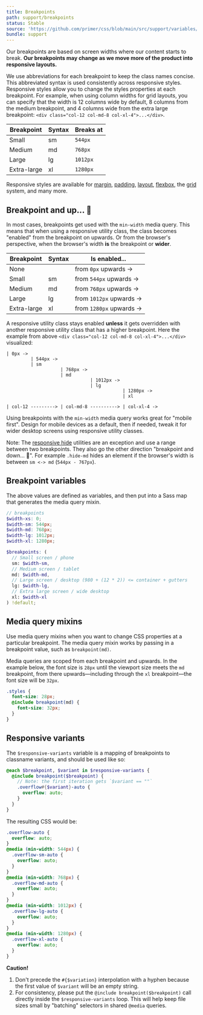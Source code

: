 ```yaml
---
title: Breakpoints
path: support/breakpoints
status: Stable
source: 'https://github.com/primer/css/blob/main/src/support/variables/layout.scss'
bundle: support
---
```


Our breakpoints are based on screen widths where our content starts to break. **Our breakpoints may change as we move more of the product into responsive layouts.**

We use abbreviations for each breakpoint to keep the class names concise. This abbreviated syntax is used consistently across responsive styles. Responsive styles allow you to change the styles properties at each breakpoint. For example, when using column widths for grid layouts, you can specify that the width is 12 columns wide by default, 8 columns from the medium breakpoint, and 4 columns wide from the extra large breakpoint: `<div class="col-12 col-md-8 col-xl-4">...</div>`.

| Breakpoint  | Syntax | Breaks at |
| ----------- | ------ | --------- |
| Small       | sm     | `544px`   |
| Medium      | md     | `768px`   |
| Large       | lg     | `1012px`  |
| Extra-large | xl     | `1280px`  |

Responsive styles are available for [margin](/utilities/margin#responsive-margins), [padding](/utilities/padding#responsive-padding), [layout](/utilities/layout), [flexbox](/utilities/flexbox#responsive-flex-utilities), the [grid](/objects/grid#responsive-grids) system, and many more.

## Breakpoint and up... 🛫

In most cases, breakpoints get used with the `min-width` media query. This means that when using a responsive utility class, the class becomes "enabled" from the breakpoint on upwards. Or from the browser's perspective, when the browser's width **is** the breakpoint or **wider**.

| Breakpoint  | Syntax | Is enabled...            |
| ----------- | ------ | ------------------------ |
| None        |        | from `0px` upwards ->    |
| Small       | sm     | from `544px` upwards ->  |
| Medium      | md     | from `768px` upwards ->  |
| Large       | lg     | from `1012px` upwards -> |
| Extra-large | xl     | from `1280px` upwards -> |

A responsive utility class stays enabled **unless** it gets overridden with another responsive utility class that has a higher breakpoint. Here the example from above `<div class="col-12 col-md-8 col-xl-4">...</div>` visualized:

```
| 0px ->
         | 544px ->
         | sm
                    | 768px ->
                    | md
                               | 1012px ->
                               | lg
                                           | 1280px ->
                                           | xl

| col-12 ---------> | col-md-8 ----------> | col-xl-4 ->
```

Using breakpoints with the `min-width` media query works great for "mobile first". Design for mobile devices as a default, then if needed, tweak it for wider desktop screens using responsive utility classes.

Note: The [responsive hide](/utilities/layout#responsive-hide) utilities are an exception and use a range between two breakpoints. They also go the other direction "breakpoint and down... 🛬". For example `.hide-md` hides an element if the browser's width is between `sm <-> md` (`544px - 767px`).

## Breakpoint variables

The above values are defined as variables, and then put into a Sass map that generates the media query mixin.

```scss
// breakpoints
$width-xs: 0;
$width-sm: 544px;
$width-md: 768px;
$width-lg: 1012px;
$width-xl: 1280px;

$breakpoints: (
  // Small screen / phone
  sm: $width-sm,
  // Medium screen / tablet
  md: $width-md,
  // Large screen / desktop (980 + (12 * 2)) <= container + gutters
  lg: $width-lg,
  // Extra large screen / wide desktop
  xl: $width-xl
) !default;
```

## Media query mixins

Use media query mixins when you want to change CSS properties at a particular breakpoint. The media query mixin works by passing in a breakpoint value, such as `breakpoint(md)`.

Media queries are scoped from each breakpoint and upwards. In the example below, the font size is `28px` until the viewport size meets the `md` breakpoint, from there upwards—including through the `xl` breakpoint—the font size will be `32px`.

```scss
.styles {
  font-size: 28px;
  @include breakpoint(md) {
    font-size: 32px;
  }
}
```

## Responsive variants

The `$responsive-variants` variable is a mapping of breakpoints to classname variants, and should be used like so:

```scss
@each $breakpoint, $variant in $responsive-variants {
  @include breakpoint($breakpoint) {
    // Note: the first iteration gets `$variant == ""`
    .overflow#{$variant}-auto {
      overflow: auto;
    }
  }
}
```

The resulting CSS would be:

```css
.overflow-auto {
  overflow: auto;
}
@media (min-width: 544px) {
  .overflow-sm-auto {
    overflow: auto;
  }
}
@media (min-width: 768px) {
  .overflow-md-auto {
    overflow: auto;
  }
}
@media (min-width: 1012px) {
  .overflow-lg-auto {
    overflow: auto;
  }
}
@media (min-width: 1280px) {
  .overflow-xl-auto {
    overflow: auto;
  }
}
```

**Caution!**

1. Don't precede the `#{$variation}` interpolation with a hyphen because the first value of `$variant` will be an empty string.
1. For consistency, please put the `@include breakpoint($breakpoint)` call directly inside the `$responsive-variants` loop. This will help keep file sizes small by "batching" selectors in shared `@media` queries.
